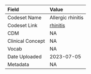 |Field            |Value             |
|:----------------|:-----------------|
|Codeset Name     |Allergic rhinitis |
|Codeset Link     |[rhinitis](https://github.com/PEDSnet/Variable-Dictionary/blob/main/conditions/rhinitis.csv)|
|CDM              |NA                |
|Clinical Concept |NA                |
|Vocab            |NA                |
|Date Uploaded    |2023-07-05        |
|Metadata         |NA                |
